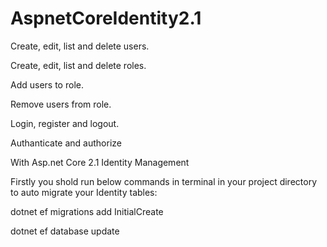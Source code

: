 # AspnetCoreIdentity2.1

Create, edit, list and delete users.

Create, edit, list and delete roles.

Add users to role.

Remove users from role.

Login, register and logout.

Authanticate and authorize 

With Asp.net Core 2.1 Identity Management


Firstly you shold run below commands in terminal in your project directory to auto migrate your Identity tables:

dotnet ef migrations add InitialCreate

dotnet ef database update



